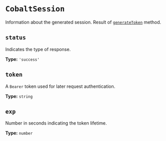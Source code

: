 # `CobaltSession`

Information about the generated session. Result of [`generateToken`](../methods/generate-token) method.

## `status`

Indicates the type of response.

**Type:** `'success'`

## `token`

A `Bearer` token used for later request authentication.

**Type:** `string`

## `exp`

Number in seconds indicating the token lifetime.

**Type:** `number`